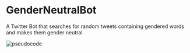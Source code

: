 # GenderNeutralBot
A Twitter Bot that searches for random tweets containing gendered words and makes them gender neutral

![pseudocode](https://cloud.githubusercontent.com/assets/10643705/17008288/d646b26e-4ebd-11e6-9d99-0b110e7c5477.png)
